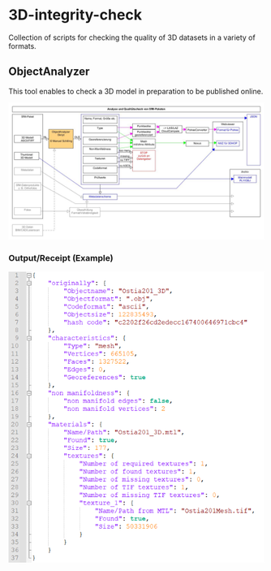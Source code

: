 # 3D-integrity-check
Collection of scripts for checking the quality of 3D datasets in a variety of formats.

## ObjectAnalyzer
This tool enables to check a 3D model in preparation to be published online.

![Outline](https://github.com/dainst/3D-integrity-check/blob/master/Analyzer.jpg)

### Output/Receipt (Example)
![Example](https://github.com/dainst/3D-integrity-check/blob/master/OutputJSON.png)
